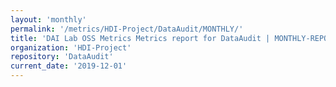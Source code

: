 ```yaml
---
layout: 'monthly'
permalink: '/metrics/HDI-Project/DataAudit/MONTHLY/'
title: 'DAI Lab OSS Metrics Metrics report for DataAudit | MONTHLY-REPORT-2019-12-01'
organization: 'HDI-Project'
repository: 'DataAudit'
current_date: '2019-12-01'
---
```

